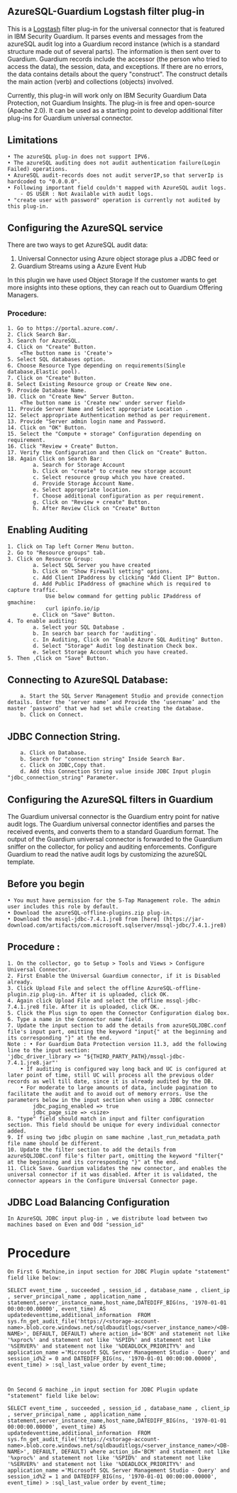 ## AzureSQL-Guardium Logstash filter plug-in

This is a [Logstash](https://github.com/elastic/logstash) filter plug-in for the universal connector that is featured in IBM Security Guardium. It parses events and messages from the azureSQL audit log into a Guardium record instance (which is a standard structure made out of several parts). The information is then sent over to Guardium. Guardium records include the accessor (the person who tried to access the data), the session, data, and exceptions. If there are no errors, the data contains details about the query "construct". The construct details the main action (verb) and collections (objects) involved.

Currently, this plug-in will work only on IBM Security Guardium Data Protection, not Guardium Insights.
The plug-in is free and open-source (Apache 2.0). It can be used as a starting point to develop additional filter plug-ins for Guardium universal connector.

## Limitations
	• The azureSQL plug-in does not support IPV6.
	• The azureSQL auditing does not audit authentication failure(Login Failed) operations.
	• AzureSQL audit-records does not audit serverIP,so that serverIp is hardcoded to "0.0.0.0".
	• Following important field couldn't mapped with AzureSQL audit logs. 
		- OS USER : Not Available with audit logs.
	• "create user with password" operation is currently not audited by this plug-in.

## Configuring the AzureSQL service

There are two ways to get AzureSQL audit data:

1. Universal Connector using Azure object storage plus a JDBC feed or
2. Guardium Streams using a Azure Event Hub

In this plugin we have used Object Storage
If the customer wants to get more insights into these options, they can reach out to Guardium Offering Managers.

### Procedure:
	1. Go to https://portal.azure.com/.
	2. Click Search Bar.
	3. Search for AzureSQL.
	4. Click on "Create" Button.
		<The button name is 'Create'>
	5. Select SQL databases option.
	6. Choose Resource Type depending on requirements(Single database,Elastic pool).
	7. Click on "Create" Button.
	8. Select Existing Resource group or Create New one.
	9. Provide Database Name.
	10. Click on "Create New" Server Button.
		<The button name is 'Create new' under server field>
	11. Provide Server Name and Select appropriate Location .
	12. Select appropriate Authentication method as per requirement.
	13. Provide "Server admin login name and Password.
	14. Click on "OK" Button.
	15. Select the "Compute + storage" Configuration depending on requirement.
	16. Click "Review + Create" Button.
	17. Verify the Configuration and then Click on "Create" Button.
	18. Again Click on Search Bar:
			a. Search for Storage Account
			b. Click on "create" to create new storage account
			c. Select resource group which you have created.
			d. Provide Storage Account Name.
			e. Select appropriate location.
			f. Choose additional configuration as per requirement.
			g. Click on "Review + create" Button.
			h. After Review Click on "Create" Button	

## Enabling Auditing

	1. Click on Tap left Corner Menu button.
	2. Go to "Resource groups" tab.
	3. Click on Resource Group:
			a. Select SQL Server you have created
			b. Click on "Show Firewall setting" options.
			c. Add Client IPaddress by clicking "Add Client IP" Button.
			d. Add Public IPaddress of gmachine which is required to capture traffic.
				Use below command for getting public IPaddress of gmachine:
				curl ipinfo.io/ip
			e. Click on "Save" Button.
	4. To enable auditing:
			a. Select your SQL Database .
			b. In search bar search for 'auditing'.
			c. In Auditing, Click on "Enable Azure SQL Auditing" Button.
			d. Select "Storage" Audit log destination Check box.
			e. Select Storage Account which you have created.
	5. Then ,Click on "Save" Button.
	
		
## Connecting to AzureSQL Database:
		
		a. Start the SQL Server Management Studio and provide connection details. Enter the ‘server name’ and Provide the ‘username’ and the master ‘password’ that we had set while creating the database.
		b. Click on Connect.
		
## JDBC Connection String.

		a. Click on Database.
		b. Search for "connection string" Inside Search Bar.
		c. Click on JDBC,Copy that.
		d. Add this Connection String value inside JDBC Input plugin "jdbc_connection_string" Parameter.


## Configuring the AzureSQL filters in Guardium

The Guardium universal connector is the Guardium entry point for native audit logs. The Guardium universal connector identifies and parses the received events, and converts them to a standard Guardium format. The output of the Guardium universal connector is forwarded to the Guardium sniffer on the collector, for policy and auditing enforcements. Configure Guardium to read the native audit logs by customizing the azureSQL template.


## Before you begin
	• You must have permission for the S-Tap Management role. The admin user includes this role by default.
	• Download the azureSQL-offline-plugins.zip plug-in.
	• Download the mssql-jdbc-7.4.1.jre8 from [here] (https://jar-download.com/artifacts/com.microsoft.sqlserver/mssql-jdbc/7.4.1.jre8)

## Procedure : 

    1. On the collector, go to Setup > Tools and Views > Configure Universal Connector.
	2. First Enable the Universal Guardium connector, if it is Disabled already.
	3. Click Upload File and select the offline AzureSQL-offline-plugin.zip plug-in. After it is uploaded, click OK.
    4. Again click Upload File and select the offline mssql-jdbc-7.4.1.jre8 file. After it is uploaded, click OK. . 
	5. Click the Plus sign to open the Connector Configuration dialog box.
    6. Type a name in the Connector name field.
    7. Update the input section to add the details from azureSQLJDBC.conf file's input part, omitting the keyword "input{" at the beginning and its corresponding "}" at the end.
	Note : • For Guardium Data Protection version 11.3, add the following line to the input section:
	'jdbc_driver_library => "${THIRD_PARTY_PATH}/mssql-jdbc-7.4.1.jre8.jar"'
		• If auditing is configured way long back and UC is configured at later point of time, still UC will process all the previous older records as well till date, since it is already audited by the DB.
		• For moderate to large amounts of data, include pagination to facilitate the audit and to avoid out of memory errors. Use the parameters below in the input section when using a JDBC connector
			jdbc_paging_enabled => true
			jdbc_page_size => <size> 
	8. "type" field should match in input and filter configuration section. This field should be unique for every individual connector added.
	9. If using two jdbc plugin on same machine ,last_run_metadata_path file name should be different.
    10. Update the filter section to add the details from azureSQLJDBC.conf file's filter part, omitting the keyword "filter{" at the beginning and its corresponding "}" at the end.
    11. Click Save. Guardium validates the new connector, and enables the universal connector if it was disabled. After it is validated, the connector appears in the Configure Universal Connector page.


## JDBC Load Balancing Configuration

	In AzureSQL JDBC input plug-in , we distribute load between two machines based on Even and Odd "session_id"
	
# Procedure

	On First G Machine,in input section for JDBC Plugin update "statement" field like below:
	
	SELECT event_time , succeeded , session_id , database_name , client_ip , server_principal_name , application_name , statement,server_instance_name,host_name,DATEDIFF_BIG(ns, '1970-01-01 00:00:00.00000', event_time) AS updatedeventtime,additional_information  FROM sys.fn_get_audit_file('https://<storage-account-name>.blob.core.windows.net/sqldbauditlogs/<server_instance_name>/<DB-NAME>', DEFAULT, DEFAULT) where action_id='BCM' and statement not like '%xproc%' and statement not like '%SPID%' and statement not like '%SERVER%' and statement not like '%DEADLOCK_PRIORITY%' and application_name ='Microsoft SQL Server Management Studio - Query' and session_id%2 = 0 and DATEDIFF_BIG(ns, '1970-01-01 00:00:00.00000', event_time) > :sql_last_value order by event_time;

		
		
	On Second G machine ,in input section for JDBC Plugin update "statement" field like below:
	
	SELECT event_time , succeeded , session_id , database_name , client_ip , server_principal_name , application_name , statement,server_instance_name,host_name,DATEDIFF_BIG(ns, '1970-01-01 00:00:00.00000', event_time) AS updatedeventtime,additional_information  FROM sys.fn_get_audit_file('https://<storage-account-name>.blob.core.windows.net/sqldbauditlogs/<server_instance_name>/<DB-NAME>', DEFAULT, DEFAULT) where action_id='BCM' and statement not like '%xproc%' and statement not like '%SPID%' and statement not like '%SERVER%' and statement not like '%DEADLOCK_PRIORITY%' and application_name ='Microsoft SQL Server Management Studio - Query' and session_id%2 = 1 and DATEDIFF_BIG(ns, '1970-01-01 00:00:00.00000', event_time) > :sql_last_value order by event_time;
	
		